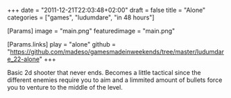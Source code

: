 +++
date = "2011-12-21T22:03:48+02:00"
draft = false
title = "Alone"
categories = ["games", "ludumdare", "in 48 hours"]

[Params]
image = "main.png"
featuredimage = "main.png"

[Params.links]
play = "alone"
github = "https://github.com/madeso/gamesmadeinweekends/tree/master/ludumdare_22-alone"
+++

Basic 2d shooter that never ends. Becomes a little tactical since the different enemies require you to aim and a limmited amount of bullets force you to venture to the middle of the level.
